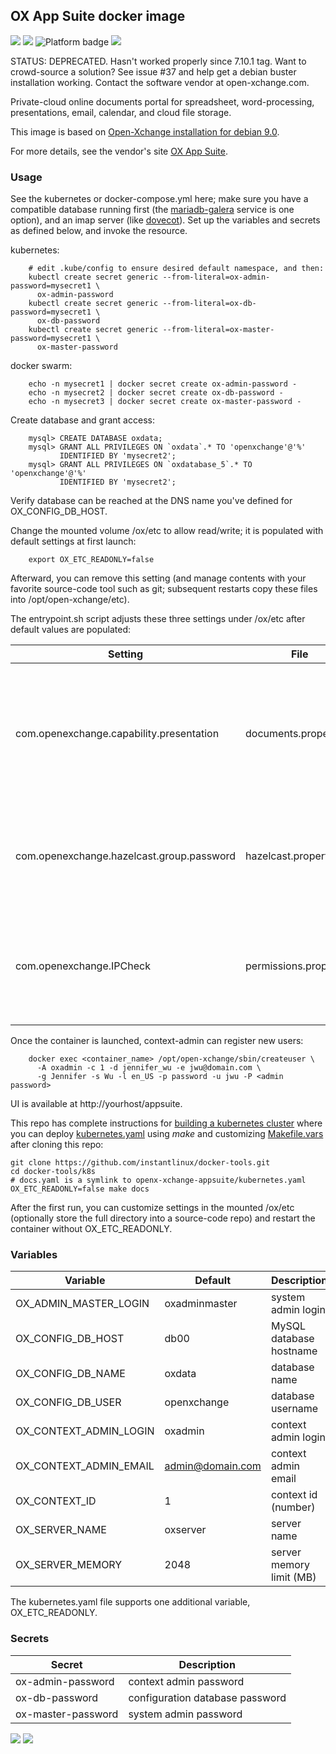 ## OX App Suite docker image
[![](https://img.shields.io/docker/v/instantlinux/open-xchange-appsuite?sort=date)](https://microbadger.com/images/instantlinux/open-xchange-appsuite "Version badge") [![](https://images.microbadger.com/badges/image/instantlinux/open-xchange-appsuite.svg)](https://microbadger.com/images/instantlinux/open-xchange-appsuite "Image badge") ![](https://img.shields.io/badge/platform-amd64-blue "Platform badge") [![](https://img.shields.io/badge/dockerfile-latest-blue)](https://gitlab.com/instantlinux/docker-tools/-/blob/master/images/open-xchange-appsuite/Dockerfile "dockerfile")

STATUS: DEPRECATED. Hasn't worked properly since 7.10.1 tag. Want to crowd-source a solution? See issue #37 and help get a debian buster installation working. Contact the software vendor at open-xchange.com.

Private-cloud online documents portal for spreadsheet, word-processing, presentations, email, calendar, and cloud file storage.

This image is based on [Open-Xchange installation for debian 9.0](http://oxpedia.org/wiki/index.php?title=AppSuite:Open-Xchange_Installation_Guide_for_Debian_9.0).

For more details, see the vendor's site [OX App Suite](http://open-xchange.com/en/home).

### Usage

See the kubernetes or docker-compose.yml here; make sure you have a compatible database running first (the [mariadb-galera](https://cloud.docker.com/repository/docker/instantlinux/mariadb-galera) service is one option), and an imap server (like [dovecot](https://cloud.docker.com/repository/docker/instantlinux/dovecot)). Set up the variables and secrets as defined below, and invoke the resource.

kubernetes:
```
    # edit .kube/config to ensure desired default namespace, and then:
    kubectl create secret generic --from-literal=ox-admin-password=mysecret1 \
      ox-admin-password
    kubectl create secret generic --from-literal=ox-db-password=mysecret1 \
      ox-db-password
    kubectl create secret generic --from-literal=ox-master-password=mysecret1 \
      ox-master-password
```

docker swarm:
```
    echo -n mysecret1 | docker secret create ox-admin-password -
    echo -n mysecret2 | docker secret create ox-db-password -
    echo -n mysecret3 | docker secret create ox-master-password -
```
Create database and grant access:

        mysql> CREATE DATABASE oxdata;
        mysql> GRANT ALL PRIVILEGES ON `oxdata`.* TO 'openxchange'@'%'
               IDENTIFIED BY 'mysecret2';
        mysql> GRANT ALL PRIVILEGES ON `oxdatabase_5`.* TO 'openxchange'@'%'
               IDENTIFIED BY 'mysecret2';

Verify database can be reached at the DNS name you've defined for
OX_CONFIG_DB_HOST.

Change the mounted volume /ox/etc to allow read/write; it is populated
with default settings at first launch:
```
    export OX_ETC_READONLY=false
```
Afterward, you can remove this setting (and manage contents with your favorite source-code tool such as git; subsequent restarts
copy these files into /opt/open-xchange/etc).

The entrypoint.sh script adjusts these three settings under /ox/etc after default values are populated:

| Setting | File | Value | Why |
| ------- | ---- | ----- | --- |
| com.openexchange.capability.presentation | documents.properties | true | Text word-processor and Spreadsheet utilities enabled by default; Presentation default value is false |
| com.openexchange.hazelcast.group.password | hazelcast.properties | `uuidgen` | Has a widely-known default value; change it to a random string |
| com.openexchange.IPCheck | permissions.properties | false | Under Docker you're likely to suffer frequent logouts with _Client login IP changed_ in the logs. |

Once the container is launched, context-admin can register new users:

        docker exec <container_name> /opt/open-xchange/sbin/createuser \
          -A oxadmin -c 1 -d jennifer_wu -e jwu@domain.com \
          -g Jennifer -s Wu -l en_US -p password -u jwu -P <admin password>

UI is available at http://yourhost/appsuite.

This repo has complete instructions for
[building a kubernetes cluster](https://github.com/instantlinux/docker-tools/blob/master/k8s/README.md) where you can deploy [kubernetes.yaml](https://github.com/instantlinux/docker-tools/blob/master/images/open-xchange-appsuite/kubernetes.yaml) using _make_ and customizing [Makefile.vars](https://github.com/instantlinux/docker-tools/blob/master/k8s/Makefile.vars) after cloning this repo:
~~~
git clone https://github.com/instantlinux/docker-tools.git
cd docker-tools/k8s
# docs.yaml is a symlink to openx-xchange-appsuite/kubernetes.yaml
OX_ETC_READONLY=false make docs
~~~

After the first run, you can customize settings in the mounted /ox/etc (optionally store the full directory into a source-code repo) and restart the container without OX_ETC_READONLY.

### Variables

| Variable | Default | Description |
| -------- | ------- | ----------- |
| OX_ADMIN_MASTER_LOGIN | oxadminmaster | system admin login |
| OX_CONFIG_DB_HOST | db00 | MySQL database hostname |
| OX_CONFIG_DB_NAME | oxdata | database name |
| OX_CONFIG_DB_USER | openxchange | database username |
| OX_CONTEXT_ADMIN_LOGIN | oxadmin | context admin login |
| OX_CONTEXT_ADMIN_EMAIL | admin@domain.com| context admin email |
| OX_CONTEXT_ID | 1 | context id (number) |
| OX_SERVER_NAME | oxserver | server name |
| OX_SERVER_MEMORY | 2048 | server memory limit (MB) |

The kubernetes.yaml file supports one additional variable, OX_ETC_READONLY.

### Secrets

| Secret | Description |
| ------ | ----------- |
| ox-admin-password |context admin password |
| ox-db-password | configuration database password |
| ox-master-password |system admin password |

[![](https://img.shields.io/badge/license-GPL--2.0-red.svg)](https://choosealicense.com/licenses/gpl-2.0/ "License badge") [![](https://img.shields.io/badge/code-open_xchange%2Fscm-blue.svg)](https://code.open-xchange.com "Code repo")
